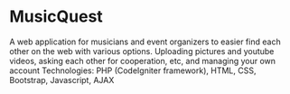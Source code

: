 # MusicQuest
A web application for musicians and event organizers to easier find each other on the web with various options. Uploading pictures and youtube videos, asking each other for cooperation, etc, and managing your own account
Technologies: PHP (CodeIgniter framework), HTML, CSS, Bootstrap, Javascript, AJAX

